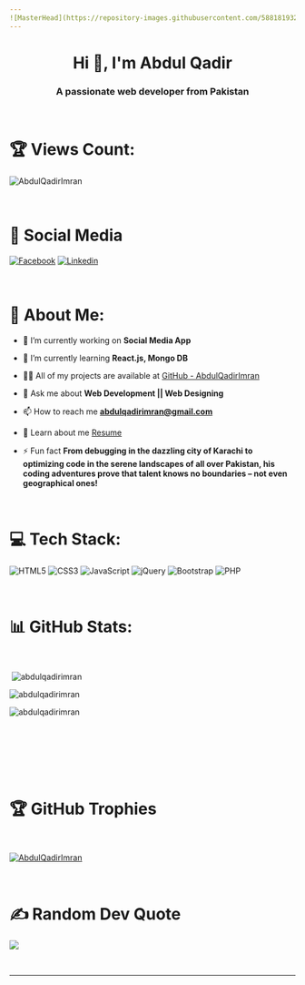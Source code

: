 ```yaml
---
![MasterHead](https://repository-images.githubusercontent.com/588181932/e36ec678-7984-4cdd-8e4c-a3932772ff8e)
---
```

<h1 align="center">Hi 👋, I'm Abdul Qadir</h1>
<h3 align="center">A passionate web developer from Pakistan</h3>

<br>

# 🏆 Views Count:
<p align="left"> <img src="https://komarev.com/ghpvc/?username=abdulqadirimran&label=Profile%20views&color=0e75b6&style=flat" alt="AbdulQadirImran" /> </p>

<br>

# 🔗 Social Media

<p dir="auto"><a href="https://www.facebook.com/abdulqadirazaam" rel="nofollow"><img src="https://camo.githubusercontent.com/7a20e6344e999300af0fcf52137a2b82a4158481ad5771ce743e20d0c0a84c4d/68747470733a2f2f696d672e736869656c64732e696f2f62616467652f46616365626f6f6b2d3138373746323f7374796c653d666f722d7468652d6261646765266c6f676f3d66616365626f6f6b266c6f676f436f6c6f723d7768697465" alt="Facebook" data-canonical-src="https://img.shields.io/badge/Facebook-1877F2?style=for-the-badge&amp;logo=facebook&amp;logoColor=white" style="max-width: 100%;"></a>
<a href="https://www.linkedin.com/in/abdulqadirazam/" rel="nofollow"><img src="https://camo.githubusercontent.com/591c02e8ff595d43e0b35b1b29aed639a7154b959cd8f8c854b9e176d885b094/68747470733a2f2f696d672e736869656c64732e696f2f62616467652f4c696e6b6564496e2d3030373742353f7374796c653d666f722d7468652d6261646765266c6f676f3d6c696e6b6564696e266c6f676f436f6c6f723d7768697465" alt="Linkedin" data-canonical-src="https://img.shields.io/badge/LinkedIn-0077B5?style=for-the-badge&amp;logo=linkedin&amp;logoColor=white" style="max-width: 100%;"></a></p>

<br>

# 💫 About Me:

- 🔭 I’m currently working on **Social Media App**

- 🌱 I’m currently learning **React.js, Mongo DB**

- 👨‍💻 All of my projects are available at [GitHub - AbdulQadirImran](https://github.com/AbdulQadirImran)

- 💬 Ask me about **Web Development || Web Designing**

- 📫 How to reach me **abdulqadirimran@gmail.com**

- 📝 Learn about me [Resume](https://abdulqadirazam-resume.tiiny.site/)

- ⚡ Fun fact **From debugging in the dazzling city of Karachi to optimizing code in the serene landscapes of all over Pakistan, his coding adventures prove that talent knows no boundaries – not even geographical ones!**
  

<br>

# 💻 Tech Stack:
![HTML5](https://img.shields.io/badge/html5-%23E34F26.svg?style=for-the-badge&logo=html5&logoColor=white) ![CSS3](https://img.shields.io/badge/css3-%231572B6.svg?style=for-the-badge&logo=css3&logoColor=white) ![JavaScript](https://img.shields.io/badge/javascript-%23323330.svg?style=for-the-badge&logo=javascript&logoColor=%23F7DF1E) ![jQuery](https://img.shields.io/badge/jquery-%231572B6.svg?style=for-the-badge&logo=jquery&logoColor=white) ![Bootstrap](https://img.shields.io/badge/bootstrap-%231572B6.svg?style=for-the-badge&logo=bootstrap&logoColor=white) ![PHP](https://img.shields.io/badge/php-%231572B6.svg?style=for-the-badge&logo=php&logoColor=white)

<br>

# 📊 GitHub Stats:
<br>

<p>&nbsp;<img align="center" src="https://github-readme-stats.vercel.app/api?username=abdulqadirimran&show_icons=true&locale=en" alt="abdulqadirimran" /></p>

<p><img align="center" src="https://github-readme-streak-stats.herokuapp.com/?user=abdulqadirimran&" alt="abdulqadirimran" /></p>

<p><img align="left" src="https://github-readme-stats.vercel.app/api/top-langs?username=abdulqadirimran&show_icons=true&locale=en&layout=compact" alt="abdulqadirimran" /></p>

<br>
<br>
<br>
<br>
<br>
<br>
<br>


# 🏆 GitHub Trophies  

<br>

<p align="left"> <a href="https://github.com/ryo-ma/github-profile-trophy"><img src="https://github-profile-trophy.vercel.app/?username=AbdulQadirImran" alt="AbdulQadirImran" /></a> </p>
   
<br>   

# ✍️ Random Dev Quote
![](https://quotes-github-readme.vercel.app/api?type=horizontal&theme=dark)

<br>

---

